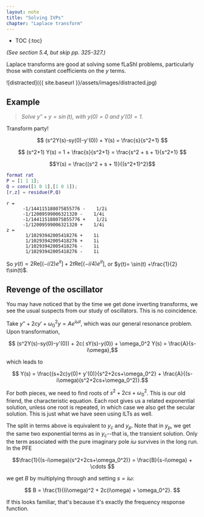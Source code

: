 ```yaml
---
layout: note
title: "Solving IVPs"
chapter: "Laplace transform"
---
```

* TOC
{:toc}

*(See section 5.4, but skip pp. 325-327.)*

Laplace transforms are good at solving some fLaShI problems, particularly those with constant coefficients on the $y$ terms.

![distracted]({{ site.baseurl }}/assets/images/distracted.jpg)

## Example
> *Solve $y'' +y = \sin(t)$, with $y(0)=0$ and $y'(0)=1$.*

Transform party! 

$$ (s^2Y(s)-sy(0)-y'(0)) + Y(s) = \frac{s}{s^2+1} $$

$$ (s^2+1) Y(s) = 1 + \frac{s}{s^2+1} = \frac{s^2 + s + 1}{s^2+1} $$

$$Y(s) = \frac{(s^2 + s + 1)}{(s^2+1)^2}$$

```matlab
format rat
P = [1 1 1];
Q = conv([1 0 1],[1 0 1]);
[r,z] = residue(P,Q)
```

```
r =
      -1/144115188075855776 -    1/2i    
      -1/12009599006321320 -    1/4i    
      -1/144115188075855776 +    1/2i    
      -1/12009599006321320 +    1/4i    
z =
       1/10293942005418276 +    1i      
       1/10293942005418276 +    1i      
       1/10293942005418276 -    1i      
       1/10293942005418276 -    1i      
```

So $y(t) = 2\text{Re}[(-i/2)e^{it}] + 2t \text{Re}[(-i/4)e^{it}]$, or $y(t)= \sin(t) +\frac{1}{2} t\sin(t)$. 

## Revenge of the oscillator

You may have noticed that by the time we get done inverting transforms, we see the usual suspects from our study of oscillators. This is no coincidence.

Take $y'' +2cy' + \omega_0^2 y = A e^{i\omega t}$, which was our general resonance problem. Upon transformation,

$$ (s^2Y(s)-sy(0)-y'(0)) + 2c( sY(s)-y(0)) + \omega_0^2 Y(s) = \frac{A}{s-i\omega},$$

which leads to 

$$ Y(s) = \frac{(s+2c)y(0)+ y'(0)}{s^2+2cs+\omega_0^2} + \frac{A}{(s-i\omega)(s^2+2cs+\omega_0^2)}.$$

For both pieces, we need to find roots of $s^2+2cs+\omega_0^2$. This is our old friend, the characteristic equation. Each root gives us a related exponential solution, unless one root is repeated, in which case we also get the secular solution. This is just what we have seen using ILTs as well. 

The split in terms above is equivalent to $y_c$ and $y_p$. Note that in $y_p$, we get the same two exponential terms as in $y_c$--that is, the transient solution. Only the term associated with the pure imaginary pole $i\omega$ survives in the long run. In the PFE

$$\frac{1}{(s-i\omega)(s^2+2cs+\omega_0^2)} = \frac{B}{s-i\omega} + \cdots $$

we get $B$ by multiplying through and setting $s=i\omega$: 

$$ B = \frac{1}{(i\omega)^2 + 2c(i\omega) + \omega_0^2}. $$

If this looks familiar, that's because it's exactly the frequency response function.

